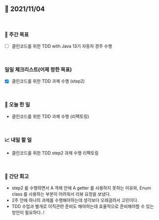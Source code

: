 ## 📅 2021/11/04

<br/>

### 🏹 주간 목표

- [ ] 클린코드를 위한 TDD with Java 13기 자동차 경주 수행

<br/>

### 일일 체크리스트(어제 정한 목표)

- [x] 클린코드를 위한 TDD 과제 수행 (step2)

<br/>

### 💯 오늘 한 일

- 클린코드를 위한 TDD 과제 수행 (리팩토링)

<br/>

### 📈 내일 할 일

- 클린코드를 위한 TDD step2 과제 수행 리팩토링 

<br/>

### 🧐 간단 회고

- step2 를 수행하면서 A 객체 안에 A getter 를 사용하지 못하는 이유와, Enum class 를 사용하는 부분이 어려워서 리뷰 요청을 보냈다.
- 2주 안에 하나의 과제를 수행해야하는데 생각보다 오래걸려서 고민이다.
- TDD 수업과 별개로 이직관련 준비도 해야하는데 효율적으로 준비해야할 수 있는 방안이 필요하다..!
